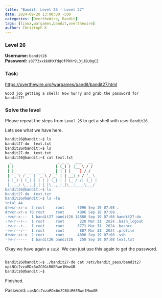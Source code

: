 ```yaml
---
title: "Bandit: Level 26 - Level 27"
date: 2024-09-20 13:00:00 -500 
categories: [OvertheWire, Bandit]
tags: [linux,wargames,bandit,overthewire]
author: Christoph K
---
```

<!-- Change LEVELS -->

### Level 26

**Username:** `bandit26`  
**Password:** `s0773xxkk0MXfdqOfPRVr9L3jJBUOgCZ`


### Task:
https://overthewire.org/wargames/bandit/bandit27.html

<!-- PICTURE FROM TASK -->
    Good job getting a shell! Now hurry and grab the password for bandit27!
<!-- change username bandit!! -->


### Solve the level

Please repeat the steps from `Level 25` to get a shell with user `Bandit26`.


Lets see what we have here.
```bash
bandit26@bandit:~$ ls
bandit27-do  text.txt
bandit26@bandit:~$ ls
bandit27-do  text.txt
bandit26@bandit:~$ cat text.txt
  _                     _ _ _   ___   __
 | |                   | (_) | |__ \ / /
 | |__   __ _ _ __   __| |_| |_   ) / /_
 | '_ \ / _` | '_ \ / _` | | __| / / '_ \
 | |_) | (_| | | | | (_| | | |_ / /| (_) |
 |_.__/ \__,_|_| |_|\__,_|_|\__|____\___/
bandit26@bandit:~$ ls
bandit27-do  text.txt
bandit26@bandit:~$ ls -la
total 44
drwxr-xr-x  3 root     root      4096 Sep 19 07:08 .
drwxr-xr-x 70 root     root      4096 Sep 19 07:09 ..
-rwsr-x---  1 bandit27 bandit26 14880 Sep 19 07:08 bandit27-do
-rw-r--r--  1 root     root       220 Mar 31  2024 .bash_logout
-rw-r--r--  1 root     root      3771 Mar 31  2024 .bashrc
-rw-r--r--  1 root     root       807 Mar 31  2024 .profile
drwxr-xr-x  2 root     root      4096 Sep 19 07:08 .ssh
-rw-r-----  1 bandit26 bandit26   258 Sep 19 07:08 text.txt

```

Okay we have again a `suid`. We can just use this again to get the password.




```bash

bandit26@bandit:~$ ./bandit27-do cat /etc/bandit_pass/bandit27
upsNCc7vzaRDx6oZC6GiR6ERwe1MowGB
bandit26@bandit:~$
```


Finished.

Password: `upsNCc7vzaRDx6oZC6GiR6ERwe1MowGB`